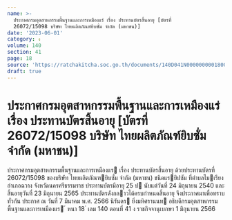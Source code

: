 ```yaml
---
name: >-
  ประกาศกรมอุตสาหกรรมพื้นฐานและการเหมืองแร่ เรื่อง ประทานบัตรสิ้นอายุ [บัตรที่
  26072/15098 บริษัท ไทยผลิตภัณฑ์ยิบซั่ม จำกัด (มหาชน)]
date: '2023-06-01'
category: ง
volume: 140
section: 41
page: 18
source: 'https://ratchakitcha.soc.go.th/documents/140D041N0000000001800.pdf'
draft: true
---
```


# ประกาศกรมอุตสาหกรรมพื้นฐานและการเหมืองแร่ เรื่อง ประทานบัตรสิ้นอายุ [บัตรที่ 26072/15098 บริษัท ไทยผลิตภัณฑ์ยิบซั่ม จำกัด (มหาชน)]

ประกาศกรมอุตสาหกรรมพื้นฐานและการเหมืองแร เรื่อง ประทานบัตรสิ้นอายุ ด้วยประทานบัตรที่ 26072/15098 ของบริษัท ไทยผลิตภัณฑยิบซั่ม จํากัด (มหาชน) ชนิดแรยิปซัม ที่ตําบลไมเรียง อําเภอฉวาง จังหวัดนครศรีธรรมราช ประทานบัตรมีอายุ 25 ป นับแต่วันที่ 24 มิถุนายน 2540 และสิ้นอายุวันที่ 23 มิถุนายน 2565 ประทานบัตรดังกลาวได้ครบกําหนดสิ้นอายุ จึงประกาศมาเพื่อทราบทั่วกัน ประกาศ ณ วันที่ 7 มีนาคม พ.ศ. 2566 นิรันดร ยิ่งมหิศรานนท อธิบดีกรมอุตสาหกรรมพื้นฐานและการเหมืองแร ้ หนา 18 ่ เลม 140 ตอนที่ 41 ง ราชกิจจานุเบกษา 1 มิถุนายน 2566

